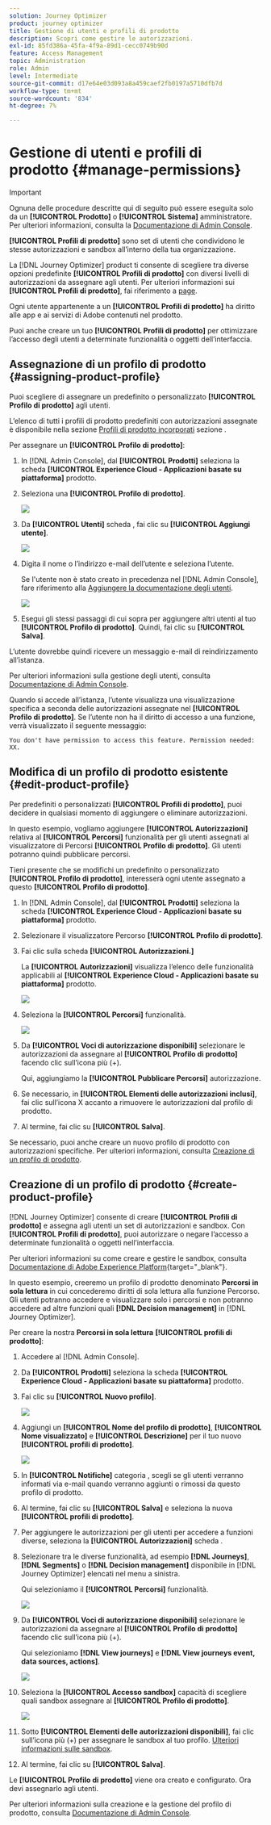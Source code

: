 ```yaml
---
solution: Journey Optimizer
product: journey optimizer
title: Gestione di utenti e profili di prodotto
description: Scopri come gestire le autorizzazioni.
exl-id: 85fd386a-45fa-4f9a-89d1-cecc0749b90d
feature: Access Management
topic: Administration
role: Admin
level: Intermediate
source-git-commit: d17e64e03d093a8a459caef2fb0197a5710dfb7d
workflow-type: tm+mt
source-wordcount: '834'
ht-degree: 7%

---
```


# Gestione di utenti e profili di prodotto {#manage-permissions}

>[!IMPORTANT]
>
> Ognuna delle procedure descritte qui di seguito può essere eseguita solo da un **[!UICONTROL Prodotto]** o **[!UICONTROL Sistema]** amministratore. Per ulteriori informazioni, consulta la [Documentazione di Admin Console](https://helpx.adobe.com/enterprise/admin-guide.html/enterprise/using/admin-roles.ug.html).

**[!UICONTROL Profili di prodotto]** sono set di utenti che condividono le stesse autorizzazioni e sandbox all’interno della tua organizzazione.

La [!DNL Journey Optimizer] product ti consente di scegliere tra diverse opzioni predefinite **[!UICONTROL Profili di prodotto]** con diversi livelli di autorizzazioni da assegnare agli utenti. Per ulteriori informazioni sui **[!UICONTROL Profili di prodotto]**, fai riferimento a [page](ootb-product-profiles.md).

Ogni utente appartenente a un **[!UICONTROL Profili di prodotto]** ha diritto alle app e ai servizi di Adobe contenuti nel prodotto.

Puoi anche creare un tuo **[!UICONTROL Profili di prodotto]** per ottimizzare l’accesso degli utenti a determinate funzionalità o oggetti dell’interfaccia.

## Assegnazione di un profilo di prodotto {#assigning-product-profile}

Puoi scegliere di assegnare un predefinito o personalizzato **[!UICONTROL Profilo di prodotto]** agli utenti.

L’elenco di tutti i profili di prodotto predefiniti con autorizzazioni assegnate è disponibile nella sezione [Profili di prodotto incorporati](ootb-product-profiles.md) sezione .

Per assegnare un **[!UICONTROL Profilo di prodotto]**:

1. In [!DNL Admin Console], dal **[!UICONTROL Prodotti]** seleziona la scheda **[!UICONTROL Experience Cloud - Applicazioni basate su piattaforma]** prodotto.

1. Seleziona una **[!UICONTROL Profilo di prodotto]**.

   ![](assets/do-not-localize/access_control_2.png)

1. Da **[!UICONTROL Utenti]** scheda , fai clic su **[!UICONTROL Aggiungi utente]**.

   ![](assets/do-not-localize/access_control_3.png)

1. Digita il nome o l’indirizzo e-mail dell’utente e seleziona l’utente.

   Se l&#39;utente non è stato creato in precedenza nel [!DNL Admin Console], fare riferimento alla [Aggiungere la documentazione degli utenti](https://helpx.adobe.com/enterprise/admin-guide.html/enterprise/using/manage-users-individually.ug.html#add-users).

   ![](assets/do-not-localize/access_control_4.png)

1. Esegui gli stessi passaggi di cui sopra per aggiungere altri utenti al tuo **[!UICONTROL Profilo di prodotto]**. Quindi, fai clic su **[!UICONTROL Salva]**.

L’utente dovrebbe quindi ricevere un messaggio e-mail di reindirizzamento all’istanza.

Per ulteriori informazioni sulla gestione degli utenti, consulta [Documentazione di Admin Console](https://helpx.adobe.com/enterprise/admin-guide.html/enterprise/using/manage-users-individually.ug.html).

Quando si accede all’istanza, l’utente visualizza una visualizzazione specifica a seconda delle autorizzazioni assegnate nel **[!UICONTROL Profilo di prodotto]**. Se l’utente non ha il diritto di accesso a una funzione, verrà visualizzato il seguente messaggio:

`You don't have permission to access this feature. Permission needed: XX.`

## Modifica di un profilo di prodotto esistente {#edit-product-profile}

Per predefiniti o personalizzati **[!UICONTROL Profili di prodotto]**, puoi decidere in qualsiasi momento di aggiungere o eliminare autorizzazioni.

In questo esempio, vogliamo aggiungere **[!UICONTROL Autorizzazioni]** relativa al **[!UICONTROL Percorsi]** funzionalità per gli utenti assegnati al visualizzatore di Percorsi **[!UICONTROL Profilo di prodotto]**. Gli utenti potranno quindi pubblicare percorsi.

Tieni presente che se modifichi un predefinito o personalizzato **[!UICONTROL Profilo di prodotto]**, interesserà ogni utente assegnato a questo **[!UICONTROL Profilo di prodotto]**.

1. In [!DNL Admin Console], dal **[!UICONTROL Prodotti]** seleziona la scheda **[!UICONTROL Experience Cloud - Applicazioni basate su piattaforma]** prodotto.

1. Selezionare il visualizzatore Percorso **[!UICONTROL Profilo di prodotto]**.

1. Fai clic sulla scheda **[!UICONTROL Autorizzazioni.]**

   La **[!UICONTROL Autorizzazioni]** visualizza l’elenco delle funzionalità applicabili al **[!UICONTROL Experience Cloud - Applicazioni basate su piattaforma]** prodotto.

   ![](assets/do-not-localize/access_control_5.png)

1. Seleziona la **[!UICONTROL Percorsi]** funzionalità.

   ![](assets/do-not-localize/access_control_6.png)

1. Da **[!UICONTROL Voci di autorizzazione disponibili]** selezionare le autorizzazioni da assegnare al **[!UICONTROL Profilo di prodotto]** facendo clic sull’icona più (+).

   Qui, aggiungiamo la **[!UICONTROL Pubblicare Percorsi]** autorizzazione.

1. Se necessario, in **[!UICONTROL Elementi delle autorizzazioni inclusi]**, fai clic sull’icona X accanto a rimuovere le autorizzazioni dal profilo di prodotto.

1. Al termine, fai clic su **[!UICONTROL Salva]**.

Se necessario, puoi anche creare un nuovo profilo di prodotto con autorizzazioni specifiche. Per ulteriori informazioni, consulta [Creazione di un profilo di prodotto](#create-product-profile).

## Creazione di un profilo di prodotto {#create-product-profile}

[!DNL Journey Optimizer] consente di creare **[!UICONTROL Profili di prodotto]** e assegna agli utenti un set di autorizzazioni e sandbox. Con **[!UICONTROL Profili di prodotto]**, puoi autorizzare o negare l’accesso a determinate funzionalità o oggetti nell’interfaccia.

Per ulteriori informazioni su come creare e gestire le sandbox, consulta [Documentazione di Adobe Experience Platform](https://experienceleague.adobe.com/docs/experience-platform/sandbox/ui/user-guide.html?lang=it){target=&quot;_blank&quot;}.

In questo esempio, creeremo un profilo di prodotto denominato **Percorsi in sola lettura** in cui concederemo diritti di sola lettura alla funzione Percorso. Gli utenti potranno accedere e visualizzare solo i percorsi e non potranno accedere ad altre funzioni quali **[!DNL  Decision management]** in [!DNL Journey Optimizer].

Per creare la nostra **Percorsi in sola lettura** **[!UICONTROL profili di prodotto]**:

1. Accedere al [!DNL Admin Console].

1. Da **[!UICONTROL Prodotti]** seleziona la scheda **[!UICONTROL Experience Cloud - Applicazioni basate su piattaforma]** prodotto.

1. Fai clic su **[!UICONTROL Nuovo profilo]**.

   ![](assets/do-not-localize/access_control_9.png)

1. Aggiungi un **[!UICONTROL Nome del profilo di prodotto]**, **[!UICONTROL Nome visualizzato]** e **[!UICONTROL Descrizione]** per il tuo nuovo **[!UICONTROL profili di prodotto]**.

   ![](assets/do-not-localize/access_control_10.png)

1. In **[!UICONTROL Notifiche]** categoria , scegli se gli utenti verranno informati via e-mail quando verranno aggiunti o rimossi da questo profilo di prodotto.

1. Al termine, fai clic su **[!UICONTROL Salva]** e seleziona la nuova **[!UICONTROL profili di prodotto]**.

1. Per aggiungere le autorizzazioni per gli utenti per accedere a funzioni diverse, seleziona la **[!UICONTROL Autorizzazioni]** scheda .

1. Selezionare tra le diverse funzionalità, ad esempio **[!DNL Journeys]**, **[!DNL Segments]** o **[!DNL Decision management]** disponibile in [!DNL Journey Optimizer] elencati nel menu a sinistra.

   Qui selezioniamo il **[!UICONTROL Percorsi]** funzionalità.

   ![](assets/do-not-localize/access_control_11.png)

1. Da **[!UICONTROL Voci di autorizzazione disponibili]** selezionare le autorizzazioni da assegnare al **[!UICONTROL Profilo di prodotto]** facendo clic sull’icona più (+).

   Qui selezioniamo **[!DNL View journeys]** e **[!DNL View journeys event, data sources, actions]**.

   ![](assets/do-not-localize/access_control_12.png)

1. Seleziona la **[!UICONTROL Accesso sandbox]** capacità di scegliere quali sandbox assegnare al **[!UICONTROL Profilo di prodotto]**.

   ![](assets/do-not-localize/access_control_13.png)

1. Sotto **[!UICONTROL Elementi delle autorizzazioni disponibili]**, fai clic sull’icona più (+) per assegnare le sandbox al tuo profilo. [Ulteriori informazioni sulle sandbox](sandboxes.md).

1. Al termine, fai clic su **[!UICONTROL Salva]**.

Le **[!UICONTROL Profilo di prodotto]** viene ora creato e configurato. Ora devi assegnarlo agli utenti.

Per ulteriori informazioni sulla creazione e la gestione del profilo di prodotto, consulta [Documentazione di Admin Console](https://helpx.adobe.com/enterprise/admin-guide.html/enterprise/using/manage-product-profiles.ug.html).

